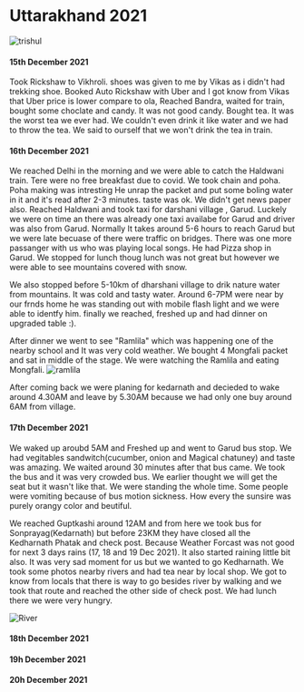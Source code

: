 # Uttarakhand 2021

![trishul](https://github.com/koolwithk/blog/blob/main/uk2021/images/1.trishul.jpg?raw=true)

#### 15th December 2021

Took Rickshaw to Vikhroli. shoes was given to me by Vikas as i didn't had trekking shoe. Booked Auto Rickshaw with Uber and I got know from Vikas that Uber price is lower compare to ola, Reached Bandra, waited for train, bought some choclate and candy. It was not good candy. 
Bought tea. It was the worst tea we ever had. We couldn't even drink it like water and we had to throw the tea. We said to ourself that we won't drink the tea in train.

#### 16th December 2021
We reached Delhi in the morning and we were able to catch the Haldwani train. Tere were no free breakfast due to covid. We took chain and poha. Poha making was intresting He unrap the packet and put some boling water in it and it's read after 2-3 minutes. taste was ok. We didn't get news paper also. Reached Haldwani and took taxi for darshani village , Garud. Luckely we were on time an there was already one taxi availabe for Garud and driver was also from Garud. Normally It takes around 5-6 hours to reach Garud but we were late becuase of there were traffic on bridges. There was one more passanger with us who was playing local songs. He had Pizza shop in Garud. We stopped for lunch thoug lunch was not great but however we were able to see mountains covered with snow. 


We also stopped before 5-10km of dharshani village to drik nature water from mountains. It was cold and tasty water. Around 6-7PM were near by our frnds home he was standing out with mobile flash light and we were able to identfy him. finally we reached, freshed up and had dinner on upgraded table :).

After dinner we went to see "Ramlila" which was happening one of the nearby school and It was very cold weather. We bought 4 Mongfali packet and sat in middle of the stage. We were watching the Ramlila and eating Mongfali.
![ramlila](https://github.com/koolwithk/blog/blob/main/uk2021/images/2.ramlila.jpg?raw=true)

After coming back we were planing for kedarnath and decieded to wake around 4.30AM and leave by 5.30AM because we had only one buy around 6AM from village. 

#### 17th December 2021

We waked up aroubd 5AM and Freshed up and went to Garud bus stop. We had vegitables sandwitch(cucumber, onion and Magical chatuney) and taste was amazing. We waited around 30 minutes after that bus came. We took the bus and it was very crowded bus. We earlier thought we will get the seat but it wasn't like that. We were standing the whole time. Some people were vomiting because of bus motion sickness. How every the sunsire was purely orangy color and beutiful.

We reached Guptkashi around 12AM and from here we took bus for Sonprayag(Kedarnath) but before 23KM they have closed all the Kedharnath Phatak and check post.
Because Weather Forcast was not good for next 3 days rains (17, 18 and 19 Dec 2021). It also started raining little bit also. It was very sad moment for us but we wanted to go Kedharnath. We took some photos nearby rivers and had tea near by local shop. We got to know from locals that there is way to go besides river by walking and we took that route and reached the other side of check post. We had lunch there we were very hungry.

![River](https://github.com/koolwithk/blog/blob/main/uk2021/images/3.river.png?raw=true)


#### 18th December 2021

#### 19h December 2021

#### 20h December 2021